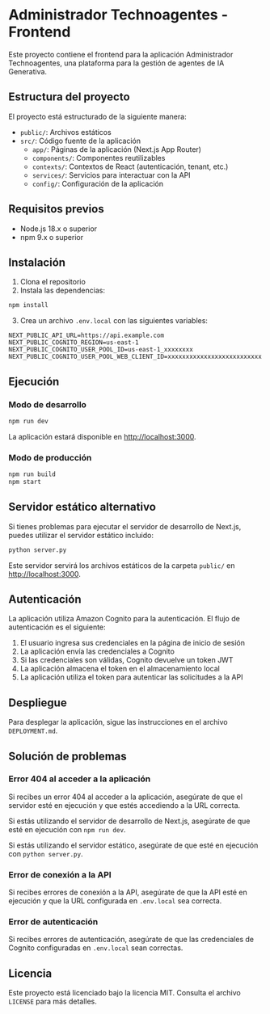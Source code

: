 # Administrador Technoagentes - Frontend

Este proyecto contiene el frontend para la aplicación Administrador Technoagentes, una plataforma para la gestión de agentes de IA Generativa.

## Estructura del proyecto

El proyecto está estructurado de la siguiente manera:

- `public/`: Archivos estáticos
- `src/`: Código fuente de la aplicación
  - `app/`: Páginas de la aplicación (Next.js App Router)
  - `components/`: Componentes reutilizables
  - `contexts/`: Contextos de React (autenticación, tenant, etc.)
  - `services/`: Servicios para interactuar con la API
  - `config/`: Configuración de la aplicación

## Requisitos previos

- Node.js 18.x o superior
- npm 9.x o superior

## Instalación

1. Clona el repositorio
2. Instala las dependencias:

```bash
npm install
```

3. Crea un archivo `.env.local` con las siguientes variables:

```
NEXT_PUBLIC_API_URL=https://api.example.com
NEXT_PUBLIC_COGNITO_REGION=us-east-1
NEXT_PUBLIC_COGNITO_USER_POOL_ID=us-east-1_xxxxxxxx
NEXT_PUBLIC_COGNITO_USER_POOL_WEB_CLIENT_ID=xxxxxxxxxxxxxxxxxxxxxxxxxx
```

## Ejecución

### Modo de desarrollo

```bash
npm run dev
```

La aplicación estará disponible en [http://localhost:3000](http://localhost:3000).

### Modo de producción

```bash
npm run build
npm start
```

## Servidor estático alternativo

Si tienes problemas para ejecutar el servidor de desarrollo de Next.js, puedes utilizar el servidor estático incluido:

```bash
python server.py
```

Este servidor servirá los archivos estáticos de la carpeta `public/` en [http://localhost:3000](http://localhost:3000).

## Autenticación

La aplicación utiliza Amazon Cognito para la autenticación. El flujo de autenticación es el siguiente:

1. El usuario ingresa sus credenciales en la página de inicio de sesión
2. La aplicación envía las credenciales a Cognito
3. Si las credenciales son válidas, Cognito devuelve un token JWT
4. La aplicación almacena el token en el almacenamiento local
5. La aplicación utiliza el token para autenticar las solicitudes a la API

## Despliegue

Para desplegar la aplicación, sigue las instrucciones en el archivo `DEPLOYMENT.md`.

## Solución de problemas

### Error 404 al acceder a la aplicación

Si recibes un error 404 al acceder a la aplicación, asegúrate de que el servidor esté en ejecución y que estés accediendo a la URL correcta.

Si estás utilizando el servidor de desarrollo de Next.js, asegúrate de que esté en ejecución con `npm run dev`.

Si estás utilizando el servidor estático, asegúrate de que esté en ejecución con `python server.py`.

### Error de conexión a la API

Si recibes errores de conexión a la API, asegúrate de que la API esté en ejecución y que la URL configurada en `.env.local` sea correcta.

### Error de autenticación

Si recibes errores de autenticación, asegúrate de que las credenciales de Cognito configuradas en `.env.local` sean correctas.

## Licencia

Este proyecto está licenciado bajo la licencia MIT. Consulta el archivo `LICENSE` para más detalles.
